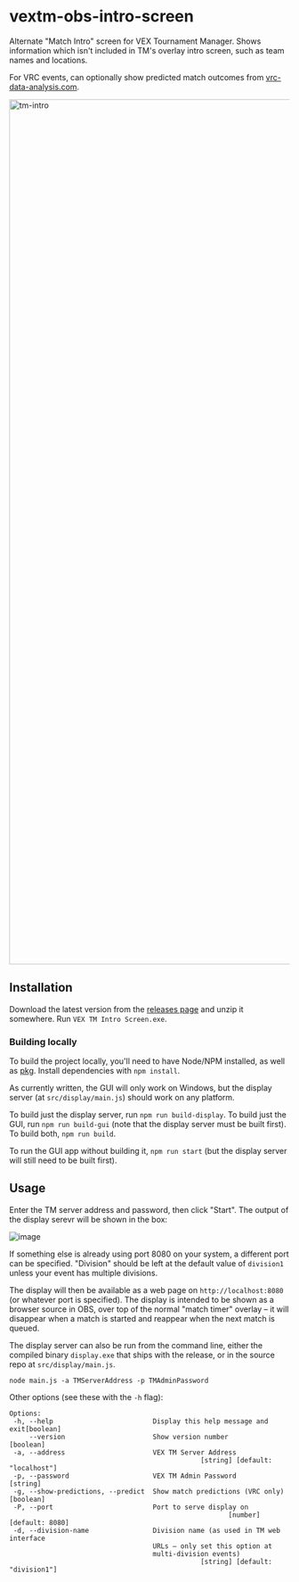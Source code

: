 # vextm-obs-intro-screen
Alternate "Match Intro" screen for VEX Tournament Manager. Shows information which isn't included in TM's overlay intro screen, such as team names and locations.

For VRC events, can optionally show predicted match outcomes from [vrc-data-analysis.com](http://vrc-data-analysis.com).
 
<img width="1552" alt="tm-intro" src="https://user-images.githubusercontent.com/3682581/149677509-94ae63c1-1c66-4801-b640-13b86c085a8f.png">

 ## Installation
 Download the latest version from the [releases page](https://github.com/johnholbrook/vextm-obs-intro-screen/releases) and unzip it somewhere. Run `VEX TM Intro Screen.exe`.
 
 ### Building locally
To build the project locally, you'll need to have Node/NPM installed, as well as [pkg](https://www.npmjs.com/package/pkg). Install dependencies with `npm install`.
 
As currently written, the GUI will only work on Windows, but the display server (at `src/display/main.js`) should work on any platform.

To build just the display server, run `npm run build-display`. To build just the GUI, run `npm run build-gui` (note that the display server must be built first). To build both, `npm run build`.

To run the GUI app without building it, `npm run start` (but the display server will still need to be built first).
 
 ## Usage
 Enter the TM server address and password, then click "Start". The output of the display serevr will be shown in the box:
 
 ![image](https://user-images.githubusercontent.com/3682581/146073319-54f830bf-0f85-4f2e-b11d-33aaecccf2e1.png)

If something else is already using port 8080 on your system, a different port can be specified. "Division" should be left at the default value of `division1` unless your event has multiple divisions.
 
The display will then be available as a web page on `http://localhost:8080` (or whatever port is specified).
The display is intended to be shown as a browser source in OBS, over top of the normal "match timer" overlay – 
it will disappear when a match is started and reappear when the next match is queued.
 
 
The display server can also be run from the command line, either the compiled binary `display.exe` that ships with the release, or in the source repo at `src/display/main.js`.
 ```
 node main.js -a TMServerAddress -p TMAdminPassword
 ```
 
 Other options (see these with the `-h` flag):
 ```
 Options:
  -h, --help                         Display this help message and exit[boolean]
      --version                      Show version number               [boolean]
  -a, --address                      VEX TM Server Address
                                                 [string] [default: "localhost"]
  -p, --password                     VEX TM Admin Password              [string]
  -g, --show-predictions, --predict  Show match predictions (VRC only) [boolean]
  -P, --port                         Port to serve display on
                                                        [number] [default: 8080]
  -d, --division-name                Division name (as used in TM web interface
                                     URLs – only set this option at
                                     multi-division events)
                                                 [string] [default: "division1"]
```
